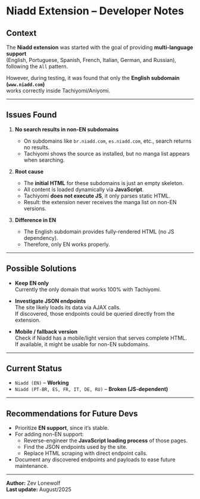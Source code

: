 # Niadd Extension – Developer Notes

## Context
The **Niadd extension** was started with the goal of providing **multi-language support**  
(English, Portuguese, Spanish, French, Italian, German, and Russian), following the `All` pattern.

However, during testing, it was found that only the **English subdomain (`www.niadd.com`)**  
works correctly inside Tachiyomi/Aniyomi.

---

## Issues Found

1. **No search results in non-EN subdomains**
   - On subdomains like `br.niadd.com`, `es.niadd.com`, etc., search returns no results.
   - Tachiyomi shows the source as installed, but no manga list appears when searching.

2. **Root cause**
   - The **initial HTML** for these subdomains is just an empty skeleton.
   - All content is loaded dynamically via **JavaScript**.
   - Tachiyomi **does not execute JS**, it only parses static HTML.
   - Result: the extension never receives the manga list on non-EN versions.

3. **Difference in EN**
   - The English subdomain provides fully-rendered HTML (no JS dependency).
   - Therefore, only EN works properly.

---

## Possible Solutions

- **Keep EN only**  
  Currently the only domain that works 100% with Tachiyomi.

- **Investigate JSON endpoints**  
  The site likely loads its data via AJAX calls.  
  If discovered, those endpoints could be queried directly from the extension.

- **Mobile / fallback version**  
  Check if Niadd has a mobile/light version that serves complete HTML.  
  If available, it might be usable for non-EN subdomains.

---

## Current Status

- `Niadd (EN)` – **Working**
- `Niadd (PT-BR, ES, FR, IT, DE, RU)` – **Broken (JS-dependent)**

---

## Recommendations for Future Devs

- Prioritize **EN support**, since it’s stable.  
- For adding non-EN support:
  - Reverse-engineer the **JavaScript loading process** of those pages.
  - Find the JSON endpoints used by the site.
  - Replace HTML scraping with direct endpoint calls.
- Document any discovered endpoints and payloads to ease future maintenance.

---

**Author:** Zev Lonewolf  
**Last update:** August/2025
